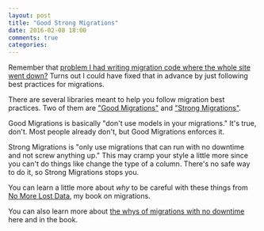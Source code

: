 ```yaml
---
layout: post
title: "Good Strong Migrations"
date: 2016-02-08 18:00
comments: true
categories: 
---
```


Remember that <a
href="/posts/database-migrations-without-downtime">problem I had
writing migration code where the whole site went down?</a> Turns out I
could have fixed that in advance by just following best practices for
migrations.

There are several libraries meant to help you follow migration best
practices. Two of them are <a
href="https://github.com/testdouble/good-migrations">"Good
Migrations"</a> and <a
href="https://github.com/ankane_strong_migrations">"Strong
Migrations"</a>.

Good Migrations is basically "don't use models in your migrations."
It's true, don't. Most people already don't, but Good Migrations
enforces it.

Strong Migrations is "only use migrations that can run with no
downtime and not screw anything up." This may cramp your style a
little more since you can't do things like change the type of a
column. There's no safe way to do it, so Strong Migrations stops you.

You can learn a little more about <i>why</i> to be careful with these
things from <a href="http://no-more-lost-data.com">No More Lost
Data</a>, my book on migrations.

You can also learn more about <a
href="http://codefol.io/posts/database-migrations-without-downtime">the
whys of migrations with no downtime</a> here and in the book.
